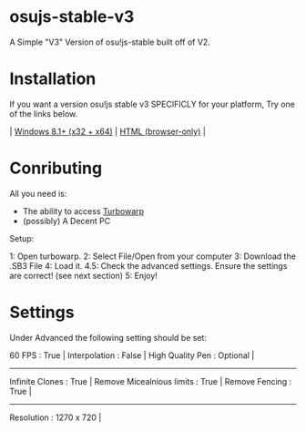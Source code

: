 # osujs-stable-v3
A Simple "V3" Version of osu!js-stable built off of V2.


# Installation 

If you want a version osu!js stable v3 SPECIFICLY for your platform, Try one of the links below.

| [Windows 8.1+ (x32 + x64)](https://github.com/asherlr23/osujs-stable-v3/releases/latest/download/osujs(stable).exe) | [HTML (browser-only)](https://github.com/ppy/osu/releases/latest/download/install.exe) |

# Conributing

All you need is:

- The ability to access [Turbowarp](https://turbowarp.org)
- (possibly) A Decent PC

Setup:

1: Open turbowarp.
2: Select File/Open from your computer
3: Download the .SB3 File
4: Load it.
4.5: Check the advanced settings. Ensure the settings are correct! (see next section)
5: Enjoy!

# Settings

Under Advanced the following setting should be set:

60 FPS : True |
Interpolation : False |
High Quality Pen : Optional |
____________________________

Infinite Clones : True |
Remove Micealnious limits : True |
Remove Fencing : True |
____________________________

Resolution : 1270 x 720 |
